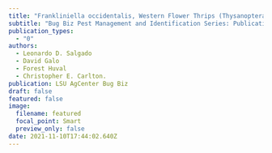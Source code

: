 ```yaml
---
title: "Frankliniella occidentalis, Western Flower Thrips (Thysanoptera: Thripidae). "
subtitle: "Bug Biz Pest Management and Identification Series: Publication ID 3814. "
publication_types:
  - "0"
authors:
  - Leonardo D. Salgado
  - David Galo
  - Forest Huval
  - Christopher E. Carlton.
publication: LSU AgCenter Bug Biz
draft: false
featured: false
image:
  filename: featured
  focal_point: Smart
  preview_only: false
date: 2021-11-10T17:44:02.640Z
---
```

